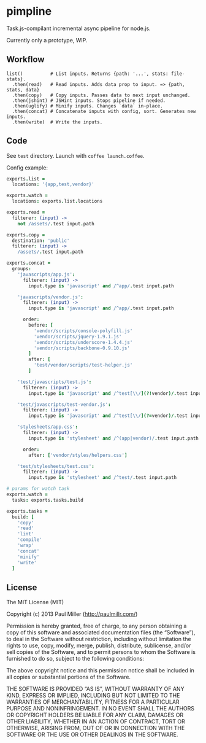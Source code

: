 # pimpline

Task.js-compilant incremental async pipeline for node.js.

Currently only a prototype, WIP.

## Workflow

```
list()          # List inputs. Returns {path: '...', stats: file-stats}.
  .then(read)   # Read inputs. Adds data prop to input. => {path, stats, data}
  .then(copy)   # Copy inputs. Passes data to next input unchanged.
  .then(jshint) # JSHint inputs. Stops pipeline if needed.
  .then(uglify) # Minify inputs. Changes `data` in-place.
  .then(concat) # Concatenate inputs with config, sort. Generates new inputs.
  .then(write)  # Write the inputs.
```

## Code

See `test` directory. Launch with `coffee launch.coffee`.

Config example:

```coffeescript
exports.list =
  locations: '{app,test,vendor}'

exports.watch =
  locations: exports.list.locations

exports.read =
  filterer: (input) ->
    not /assets/.test input.path

exports.copy =
  destination: 'public'
  filterer: (input) ->
    /assets/.test input.path

exports.concat =
  groups:
    'javascripts/app.js':
      filterer: (input) ->
        input.type is 'javascript' and /^app/.test input.path

    'javascripts/vendor.js':
      filterer: (input) ->
        input.type is 'javascript' and /^app/.test input.path

      order:
        before: [
          'vendor/scripts/console-polyfill.js'
          'vendor/scripts/jquery-1.9.1.js'
          'vendor/scripts/underscore-1.4.4.js'
          'vendor/scripts/backbone-0.9.10.js'
        ]
        after: [
          'test/vendor/scripts/test-helper.js'
        ]

    'test/javascripts/test.js':
      filterer: (input) ->
        input.type is 'javascript' and /^test[\\/](?!vendor)/.test input.path

    'test/javascripts/test-vendor.js':
      filterer: (input) ->
        input.type is 'javascript' and /^test[\\/](?=vendor)/.test input.path

    'stylesheets/app.css':
      filterer: (input) ->
        input.type is 'stylesheet' and /^(app|vendor)/.test input.path

      order:
        after: ['vendor/styles/helpers.css']

    'test/stylesheets/test.css':
      filterer: (input) ->
        input.type is 'stylesheet' and /^test/.test input.path

# params for watch task
exports.watch =
  tasks: exports.tasks.build

exports.tasks =
  build: [
    'copy'
    'read'
    'lint'
    'compile'
    'wrap'
    'concat'
    'minify'
    'write'
  ]
```


## License

The MIT License (MIT)

Copyright (c) 2013 Paul Miller (http://paulmillr.com/)

Permission is hereby granted, free of charge, to any person obtaining a copy
of this software and associated documentation files (the “Software”), to deal
in the Software without restriction, including without limitation the rights
to use, copy, modify, merge, publish, distribute, sublicense, and/or sell
copies of the Software, and to permit persons to whom the Software is
furnished to do so, subject to the following conditions:

The above copyright notice and this permission notice shall be included in
all copies or substantial portions of the Software.

THE SOFTWARE IS PROVIDED “AS IS”, WITHOUT WARRANTY OF ANY KIND, EXPRESS OR
IMPLIED, INCLUDING BUT NOT LIMITED TO THE WARRANTIES OF MERCHANTABILITY,
FITNESS FOR A PARTICULAR PURPOSE AND NONINFRINGEMENT. IN NO EVENT SHALL THE
AUTHORS OR COPYRIGHT HOLDERS BE LIABLE FOR ANY CLAIM, DAMAGES OR OTHER
LIABILITY, WHETHER IN AN ACTION OF CONTRACT, TORT OR OTHERWISE, ARISING FROM,
OUT OF OR IN CONNECTION WITH THE SOFTWARE OR THE USE OR OTHER DEALINGS IN
THE SOFTWARE.
